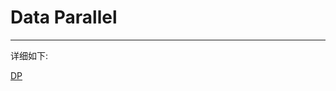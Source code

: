 # Data Parallel

---

详细如下:

[DP](/NLP%20review/model%20deploy%20and%20accumulate/pytorch/DataParallel.md)